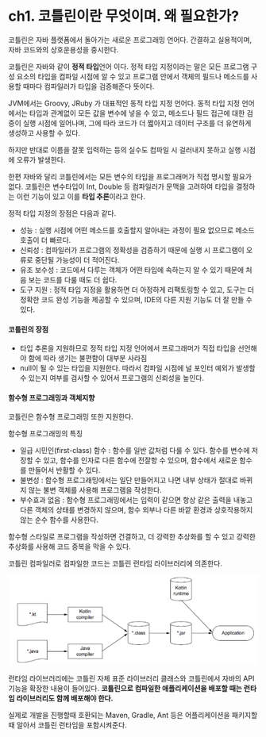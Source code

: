 # ch1. 코틀린이란 무엇이며. 왜 필요한가?

코틀린은 자바 플랫폼에서 돌아가는 새로운 프로그래밍 언어다. 간결하고 실용적이며, 자바 코드와의 상호운용성을 중시한다.

코틀린은 자바와 같이 **정적 타입**언어 이다. 정적 타입 지정이라는 말은 모든 프로그램 구성 요소의 타입을 컴파일 시점에 알 수 있고 프로그램 안에서 객체의 필드나 메소드를 사용할 때마다 컴파일러가 타입을 검증해준다 뜻이다.

JVM에서는 Groovy, JRuby 가 대표적인 동적 타입 지정 언어다. 동적 타입 지정 언어에서는 타입과 관계없이 모든 값을 변수에 넣을 수 있고, 메소드나 필드 접근에 대한 검증이 실행 시점에 일어나며, 그에 따라 코드가 더 쩗아지고 데이터 구조를 더 유연하게 생성하고 사용할 수 있다.

하지만 반대로 이름을 잘못 입력하는 등의 실수도 컴파일 시 걸러내지 못하고 실행 시점에 오류가 발생한다.

한편 자바와 달리 코틀린에서는 모든 변수의 타입을 프로그래머가 직접 명시할 필요가 없다. 코틀린은 변수타입이 Int, Double 등 컴파일러가 문맥을 고려하여 타입을 결정하는 이런 기능이 있고 이를 **타입 추론**이라고 한다.

정적 타입 지정의 장점은 다음과 같다.

* 성능 : 실행 시점에 어떤 메소드를 호출할지 알아내는 과정이 필요 없으므로 메소드 호출이 더 빠르다.
* 신뢰성 : 컴파일러가 프로그램의 정확성을 검증하기 때문에 실행 시 프로그램이 오류로 중단될 가능성이 더 적어진다.
* 유조 보수성 : 코드에서 다루는 객체가 어떤 타입에 속하는지 알 수 있기 때문에 처음 보는 코드를 다룰 때도 더 쉽다.
* 도구 지원 : 정적 타입 지정을 활용하면 더 아정하게 리팩토링할 수 있고, 도구는 더 정확한 코드 완성 기능을 제공할 수 있으며, IDE의 다른 지원 기능도 더 잘 만들 수 있다.

#### 코틀린의 장점

* 타입 추론을 지원하므로 정적 타입 지정 언어에서 프로그래머가 직접 타입을 선언해야 함에 따라 생기는 불편함이 대부분 사라짐
* null이 될 수 있는 타입을 지원한다. 따라서 컴파일 시점에 널 포인터 예외가 발생할 수 있는지 여부를 검사할 수 있어서 프로그램의 신뢰성을 높인다.

#### 함수형 프로그래밍과 객체지향

코틀린은 함수형 프로그래밍 또한 지원한다.

함수형 프로그래밍의 특징

* 일급 시민인(first-class) 함수 : 함수를 일반 값처럼 다룰 수 있다. 함수를 변수에 저장할 수 있고, 함수를 인자로 다른 함수에 전잘항 수 있으며, 함수에서 새로운 함수를 만들어서 반활할 수 있다.
* 불변성 : 함수형 프로그래밍에서는 일단 만들어지고 나면 내부 상태가 절대로 바뀌지 않는 불변 객체를 사용해 프로그램을 작성한다.
* 부수효과 없음 : 함수형 프로그래밍에서는 입력이 같으면 항상 같은 출력을 내놓고 다른 객체의 상태를 변경하지 않으며, 함수 외부나 다른 바깥 환경과 상호작용하지 않는 순수 함수를 사용한다.

함수형 스타일로 프로그램을 작성하면 건결하고, 더 강력한 추상화를 할 수 있고 강력한 추상화를 사용해 코드 중복을 막을 수 있다.

코틀린 컴파일러로 컴파일한 코드는 코틀린 런타임 라이브러리에 의존한다.&#x20;

![](<../../.gitbook/assets/image (7).png>)

런타임 라이브러리에는 코틀린 자체 표준 라이브러리 클래스와 코틀린에서 자바의 API 기능을 확장한 내용이 들어있다. **코틀린으로 컴파일한 애플리케이션을 배포할 때는 런타임 라이브러리도 함께 배포해야 한다.**

실제로 개발을 진행할때 호환되는 Maven, Gradle, Ant 등은 어플리케이션을 패키지할 때 알아서 코틀린 런타임을 포함시켜준다.
